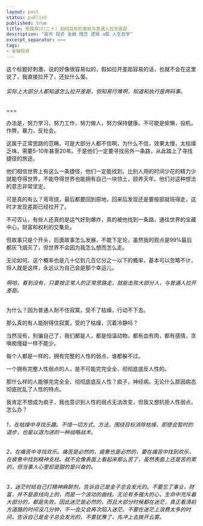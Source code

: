 ```yaml
---
layout: post
status: publish
published: true
title: 思路探讨(二十) 如何将你的家庭与普通人拉开差距
description: "股市 投资 金融 理念 逻辑 a股 人生哲学"
excerpt_separator: ===
tags:
- 金融投资
---
```


这个标题好刺激，说的好像很容易似的，假如拉开差距容易的话，也就不会在这里说了，我直接拉开了，还扯什么蛋。

###### 实际上大部分人都知道怎么拉开差距，但知易行难啊，知道和执行是两码事。

===

办法是，努力学习，努力工作，努力做人，努力保持健康。不可能是偷懒，投机，作弊，暴力，反社会。

这属于正常思路的范畴。可是大部分人都不信啊，为什么不信，效果太慢，太枯燥乏味，需要5-10年甚至20年。于是他们一定要寻找另外一条路，从此踏上了寻找捷径的旅途。

他们相信世界上有这么一条捷径，他们一定能找到，比别人用的时间少花的精力少就能夺得世界，不能夺得世界也能拥有自己一块领土，颐养天年。他们对这种想法的意志非常坚定。

可是真的有么？弯弯绕，最后都要回到原地，回来后发现还是要按部就班得走，这时才发现差距已经拉开了。

不可否认，有些人还真的是运气好到爆炸，真的被他找到一条路，通往世界的宝藏中心，财富和权利的交集处。

但故事只是个开头，后面故事怎么发展，不能下定论，虽然我的观点是99%最后都灰飞烟灭了，但世界不会因为我怎么想而怎么走。

无论如何，这个概率也是几十亿到几百亿分之一以下的概率，基本可以忽略不计，但人就是这样，永远认为自己会是那个幸运儿。

###### 啊哈，看到没有，只要按正常人的正常思路走，就能击败大部分人，与普通人拉开差距。

为什么？因为普通人耐不住寂寞，受不了枯燥，行动不下去。

那么真的有人能耐得住寂寞，受的了枯燥，沉着冷静吗？

当然没有，别骗自己了，我们都是人，都是恒温动物，都有血有肉，都有感情，贪嗔痴慢疑一样不能少。

每个人都是一样的，拥有完整的人性的弱点，谁都躲不过。

一个拥有完整人性弱点的人，是不可能完完全全、彻彻底底反人性的。

那什么样的人能够完完全全、彻彻底底反人性？疯子，神经病。无论什么原因病态彻底扰乱了人性的特点。

我肯定不想成为疯子，我也意识到人性的弱点无法改变，但我又想抗拒人性弱点，怎么办？

###### 1，在枯燥中寻找乐趣。不惜一切方式、方法，围绕目标消除枯燥，即使会暂时的退步，也是以退为进的一种战略战术。

###### 2，在痛苦中寻找欢乐。痛苦是必然的，疲惫也是必然的，要在痛苦中找到欢乐，在疲惫中找到精神支柱。就不会像表面上看起来那么苦了，虽然表面上还是苦的累的，但当事人心里却是甜的是兴奋的。

###### 3，迷茫时给自己打精神麻醉剂，告诉自己是金子总会发光的。不要忘了事业，财富，并不是直线向上的，而是一个波动的曲线。无论有多强大的心，生命中充斥着大部分的，都是失败。因此迷茫是必然的，而且大部分时候都在迷茫，真正看清前方道路的时间没几分钟，不一会又会再次陷入迷茫。不要在迷茫上浪费太多的时间，告诉自己是金子总会发光的，不要犹豫了，先冲上去拨开云雾。
